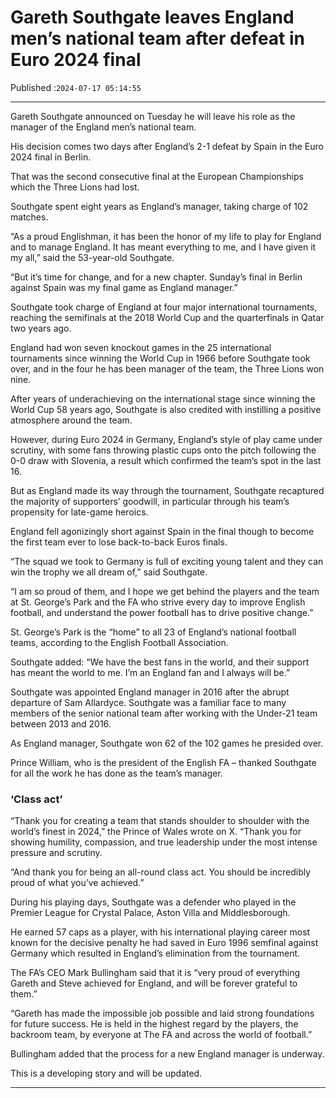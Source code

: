 # Gareth Southgate leaves England men’s national team after defeat in Euro 2024 final

Published :`2024-07-17 05:14:55`

---

Gareth Southgate announced on Tuesday he will leave his role as the manager of the England men’s national team.

His decision comes two days after England’s 2-1 defeat by Spain in the Euro 2024 final in Berlin.

That was the second consecutive final at the European Championships which the Three Lions had lost.

Southgate spent eight years as England’s manager, taking charge of 102 matches.

“As a proud Englishman, it has been the honor of my life to play for England and to manage England. It has meant everything to me, and I have given it my all,” said the 53-year-old Southgate.

“But it’s time for change, and for a new chapter. Sunday’s final in Berlin against Spain was my final game as England manager.”

Southgate took charge of England at four major international tournaments, reaching the semifinals at the 2018 World Cup and the quarterfinals in Qatar two years ago.

England had won seven knockout games in the 25 international tournaments since winning the World Cup in 1966 before Southgate took over, and in the four he has been manager of the team, the Three Lions won nine.

After years of underachieving on the international stage since winning the World Cup 58 years ago, Southgate is also credited with instilling a positive atmosphere around the team.

However, during Euro 2024 in Germany, England’s style of play came under scrutiny, with some fans throwing plastic cups onto the pitch following the 0-0 draw with Slovenia, a result which confirmed the team’s spot in the last 16.

But as England made its way through the tournament, Southgate recaptured the majority of supporters’ goodwill, in particular through his team’s propensity for late-game heroics.

England fell agonizingly short against Spain in the final though to become the first team ever to lose back-to-back Euros finals.

“The squad we took to Germany is full of exciting young talent and they can win the trophy we all dream of,” said Southgate.

“I am so proud of them, and I hope we get behind the players and the team at St. George’s Park and the FA who strive every day to improve English football, and understand the power football has to drive positive change.”

St. George’s Park is the “home” to all 23 of England’s national football teams, according to the English Football Association.

Southgate added: “We have the best fans in the world, and their support has meant the world to me. I’m an England fan and I always will be.”

Southgate was appointed England manager in 2016 after the abrupt departure of Sam Allardyce. Southgate was a familiar face to many members of the senior national team after working with the Under-21 team between 2013 and 2016.

As England manager, Southgate won 62 of the 102 games he presided over.

Prince William, who is the president of the English FA – thanked Southgate for all the work he has done as the team’s manager.

### ‘Class act’

“Thank you for creating a team that stands shoulder to shoulder with the world’s finest in 2024,” the Prince of Wales wrote on X. “Thank you for showing humility, compassion, and true leadership under the most intense pressure and scrutiny.

“And thank you for being an all-round class act. You should be incredibly proud of what you’ve achieved.”

During his playing days, Southgate was a defender who played in the Premier League for Crystal Palace, Aston Villa and Middlesborough.

He earned 57 caps as a player, with his international playing career most known for the decisive penalty he had saved in Euro 1996 semfinal against Germany which resulted in England’s elimination from the tournament.

The FA’s CEO Mark Bullingham said that it is “very proud of everything Gareth and Steve achieved for England, and will be forever grateful to them.”

“Gareth has made the impossible job possible and laid strong foundations for future success. He is held in the highest regard by the players, the backroom team, by everyone at The FA and across the world of football.”

Bullingham added that the process for a new England manager is underway.

This is a developing story and will be updated.

---

